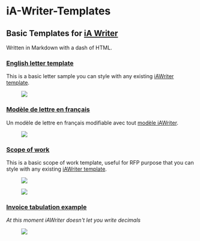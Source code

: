 # iA-Writer-Templates
## Basic Templates for [iA Writer](https://ia.net/writer) 

Written in Markdown with a dash of HTML. 

### [English letter template](https://github.com/YJPL/iA-Writer-Templates/blob/master/Letter_01.txt)
This is a basic letter sample you can style with any existing [iAWriter template](https://ia.net/writer/templates). 

<figure>
<a href="https://github.com/YJPL/iA-Writer-Templates/blob/master/Letter_01.txt"><img src="https://raw.githubusercontent.com/YJPL/iA-Writer-Templates/master/Preview/iAWriter_English_letter_01_template_preview.png"/></a>
</figure>

### [Modèle de lettre en français](https://github.com/YJPL/iA-Writer-Templates/blob/master/Lettre_01.txt) 
Un modèle de lettre en français modifiable avec tout [modèle iAWriter](https://ia.net/writer/templates). 

<figure>
<a href="https://github.com/YJPL/iA-Writer-Templates/blob/master/Lettre_01.txt"><img src="https://raw.githubusercontent.com/YJPL/iA-Writer-Templates/master/Preview/iAWriter_Francais_modele-lettre_01_preview.png"/></a>
</figure>

### [Scope of work](https://github.com/YJPL/iA-Writer-Templates/blob/master/Scope_of_work.txt)
This is a basic scope of work template, useful for RFP purpose that you can style with any existing [iAWriter template](https://ia.net/writer/templates). 

<figure>
<a href="https://github.com/YJPL/iA-Writer-Templates/blob/master/Scope_of_work.txt"><img src="https://raw.githubusercontent.com/YJPL/iA-Writer-Templates/master/Preview/iAWriter_Scope_of_work_preview.png"/></a>
</figure>

<figure>
<a href="https://github.com/YJPL/iA-Writer-Templates/blob/master/Scope_of_work.txt"><img src="https://raw.githubusercontent.com/YJPL/iA-Writer-Templates/master/Preview/iAWriter_Scope_of_work_split_preview.png"/></a>
</figure>

### [Invoice tabulation example](https://github.com/YJPL/iA-Writer-Templates/blob/master/Invoice_tabulation_example.txt)

*At this moment iAWriter doesn't let you write decimals*

<figure>
<a href="https://github.com/YJPL/iA-Writer-Templates/blob/master/Invoice_tabulation_example.txt"><img src="https://raw.githubusercontent.com/YJPL/iA-Writer-Templates/master/Preview/Sample_invoice_in_iA_Writer_Markdown.png"/></a>
</figure>


